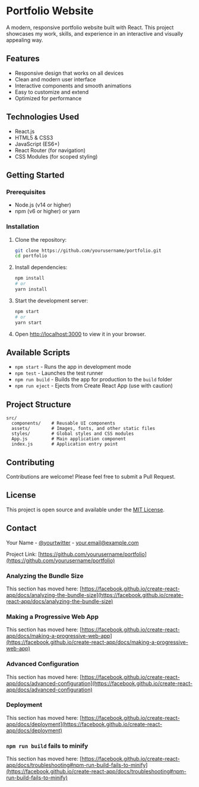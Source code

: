 # Portfolio Website

A modern, responsive portfolio website built with React. This project showcases my work, skills, and experience in an interactive and visually appealing way.

## Features

- Responsive design that works on all devices
- Clean and modern user interface
- Interactive components and smooth animations
- Easy to customize and extend
- Optimized for performance

## Technologies Used

- React.js
- HTML5 & CSS3
- JavaScript (ES6+)
- React Router (for navigation)
- CSS Modules (for scoped styling)

## Getting Started

### Prerequisites

- Node.js (v14 or higher)
- npm (v6 or higher) or yarn

### Installation

1. Clone the repository:
   ```bash
   git clone https://github.com/yourusername/portfolio.git
   cd portfolio
   ```

2. Install dependencies:
   ```bash
   npm install
   # or
   yarn install
   ```

3. Start the development server:
   ```bash
   npm start
   # or
   yarn start
   ```

4. Open [http://localhost:3000](http://localhost:3000) to view it in your browser.

## Available Scripts

- `npm start` - Runs the app in development mode
- `npm test` - Launches the test runner
- `npm run build` - Builds the app for production to the `build` folder
- `npm run eject` - Ejects from Create React App (use with caution)

## Project Structure

```
src/
  components/    # Reusable UI components
  assets/        # Images, fonts, and other static files
  styles/        # Global styles and CSS modules
  App.js         # Main application component
  index.js       # Application entry point
```

## Contributing

Contributions are welcome! Please feel free to submit a Pull Request.

## License

This project is open source and available under the [MIT License](LICENSE).

## Contact

Your Name - [@yourtwitter](https://twitter.com/yourtwitter) - your.email@example.com

Project Link: [https://github.com/yourusername/portfolio](https://github.com/yourusername/portfolio)

### Analyzing the Bundle Size

This section has moved here: [https://facebook.github.io/create-react-app/docs/analyzing-the-bundle-size](https://facebook.github.io/create-react-app/docs/analyzing-the-bundle-size)

### Making a Progressive Web App

This section has moved here: [https://facebook.github.io/create-react-app/docs/making-a-progressive-web-app](https://facebook.github.io/create-react-app/docs/making-a-progressive-web-app)

### Advanced Configuration

This section has moved here: [https://facebook.github.io/create-react-app/docs/advanced-configuration](https://facebook.github.io/create-react-app/docs/advanced-configuration)

### Deployment

This section has moved here: [https://facebook.github.io/create-react-app/docs/deployment](https://facebook.github.io/create-react-app/docs/deployment)

### `npm run build` fails to minify

This section has moved here: [https://facebook.github.io/create-react-app/docs/troubleshooting#npm-run-build-fails-to-minify](https://facebook.github.io/create-react-app/docs/troubleshooting#npm-run-build-fails-to-minify)
